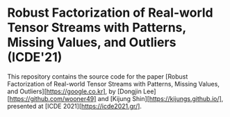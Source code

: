 # Robust Factorization of Real-world Tensor Streams with Patterns, Missing Values, and Outliers (ICDE'21)
This repository contains the source code for the paper [Robust Factorization of Real-world Tensor Streams with Patterns, Missing Values, and Outliers][https://google.co.kr], by [Dongjin Lee][https://github.com/wooner49] and [Kijung Shin][https://kijungs.github.io/], presented at [ICDE 2021][https://icde2021.gr/].
